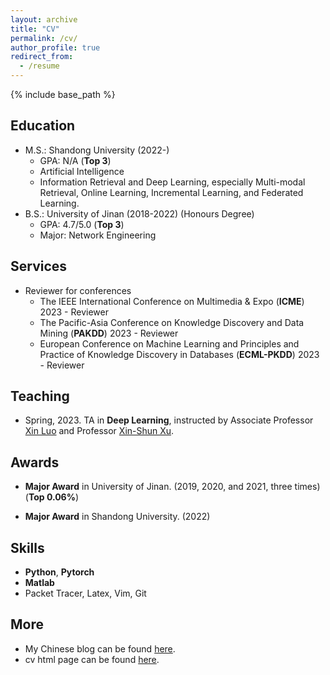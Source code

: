```yaml
---
layout: archive
title: "CV"
permalink: /cv/
author_profile: true
redirect_from:
  - /resume
---
```


{% include base_path %}


Education
------
* M.S.: Shandong University (2022-)
  * GPA: N/A (<strong>Top 3</strong>)
  * Artificial Intelligence
  * Information Retrieval and Deep Learning, especially Multi-modal Retrieval, Online Learning, Incremental Learning, and Federated Learning.
* B.S.: University of Jinan (2018-2022) (Honours Degree)
  * GPA: 4.7/5.0 (<strong>Top 3</strong>)
  * Major: Network Engineering


<!-- Services and Leadership
------
* TMM, MVAP, TOMM Reviewer
* AAAI 2022 Program Committee (PC) Member
* International Artificial Intelligence Fair (IAIF) 2021 Judge
* World Artificial Intelligence Conference (WAIC) 2021 Secretariat Member
* China Computer Federation (CCF) Campus Propaganda Ambassador (2019-2022) -->

Services
------
<!-- * Reviewer for journals
  * IEEE Transactions on ... -->


* Reviewer for conferences
  * The IEEE International Conference on Multimedia & Expo (**ICME**) 2023 - Reviewer
  * The Pacific-Asia Conference on Knowledge Discovery and Data Mining (**PAKDD**) 2023 - Reviewer
  * European Conference on Machine Learning and Principles and Practice of Knowledge Discovery in Databases (**ECML-PKDD**) 2023 - Reviewer
  
Teaching
------

* Spring, 2023. TA in **Deep Learning**, instructed by Associate Professor <a href="https://faculty.sdu.edu.cn/luoxin/zh_CN/index.htm">Xin Luo</a> and Professor <a href="https://faculty.sdu.edu.cn/xuxinshun/zh_CN/index.htm">Xin-Shun Xu</a>. 



<!-- Work experience
------
* Summer 2015: Research Assistant
  * Github University
  * Duties included: Tagging issues
  * Supervisor: Professor Git

* Fall 2015: Research Assistant
  * Github University
  * Duties included: Merging pull requests
  * Supervisor: Professor Hub -->


Awards
------
<!-- * <strong>Outstanding Student of Fudan University</strong> (2021) (<strong>Top 0.03%</strong>)
* Graduate Chinese <strong>National Scholarship</strong> (2019) (<strong>Top 2%</strong>)
* Chinese <strong>National Scholarship</strong> (2016, 2017) (<strong>Top 0.4%</strong>)
* CCF <strong>National Outstanding</strong> College Student (2017) 
* <strong>Outstanding Graduate</strong> in Zhejiang Province (2018)  -->
* <strong>Major Award</strong> in University of Jinan. (2019, 2020, and 2021, three times) (<strong>Top 0.06%</strong>)

* <strong>Major Award</strong> in Shandong University. (2022)

Skills
------
* **Python**, **Pytorch**
* **Matlab**
* Packet Tracer, Latex, Vim, Git


More
------
* My Chinese blog can be found [here](https://www.zhihu.com/people/zhang-chong-yu-13).
* cv html page can be found [here](../ownhtml/cv_html_page.html). 

